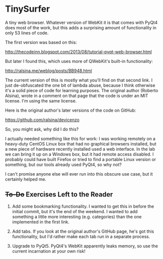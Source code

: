 # TinySurfer

A tiny web browser. Whatever version of WebKit it is that comes with PyQt4 does
most of the work, but this adds a surprising amount of functionality in only 53
lines of code.

The first version was based on this:

http://thecodeinn.blogspot.com/2013/08/tutorial-pyqt-web-browser.html

But later I found this, which uses more of QWebKit's built-in functionality:

http://ralsina.me/weblog/posts/BB948.html

The current version of this is mostly what you'll find on that second link.  I
just de-obfuscated the one bit of lambda abuse, because I think otherwise it's
a solid piece of code for learning purposes.  The original author (Roberto
Alsina), wrote in a comment on that page that the code is under an MIT license.
I'm using the same license.

Here is the original author's later versions of the code on GitHub:

https://github.com/ralsina/devicenzo

So, you might ask, why did I do this?

I actually needed something like this for work: I was working remotely on a
heavy-duty CentOS Linux box that had no graphical browsers installed, but a new
piece of hardware recently installed used a web interface.  In the lab we can
bring it up on a Windows box, but it had remote access disabled.  I probably
could have built Firefox or tried to find a portable Linux version or
something, but our tools already used PyQt4, so why not?

I can't promise anyone else will ever run into this obscure use case, but it
certainly helped me.

## ~~To-Do~~ Exercises Left to the Reader

1. Add some bookmarking functionality.  I wanted to get this in before the
   initial commit, but it's the end of the weekend.  I wanted to add something
   a little more interesting (e.g. categories) than the one implemented in the
   first link.
   
2. Add tabs.  If you look at the original author's GitHub page, he's got this
   functionality, but I'd rather make each tab run in a separate process.
   
3. Upgrade to PyQt5.  PyQt4's WebKit apparently leaks memory, so use the
   current incarnation at your own risk!
